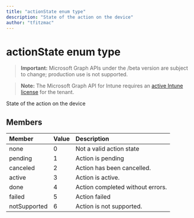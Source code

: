 ```yaml
---
title: "actionState enum type"
description: "State of the action on the device"
author: "tfitzmac"
---
```


# actionState enum type

> **Important:** Microsoft Graph APIs under the /beta version are subject to change; production use is not supported.

> **Note:** The Microsoft Graph API for Intune requires an [active Intune license](https://go.microsoft.com/fwlink/?linkid=839381) for the tenant.

State of the action on the device

## Members
|Member|Value|Description|
|:---|:---|:---|
|none|0|Not a valid action state|
|pending|1|Action is pending|
|canceled|2|Action has been cancelled.|
|active|3|Action is active.|
|done|4|Action completed without errors.|
|failed|5|Action failed|
|notSupported|6|Action is not supported.|



